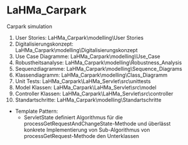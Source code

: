 ﻿# LaHMa_Carpark
Carpark simulation

1. User Stories: 		LaHMa_Carpark\modelling\User Stories
2. Digitalisierungskonzept:	LaHMa_Carpark\modelling\Digitalisierungskonzept
3. Use Case Diagramme:		LaHMa_Carpark\modelling\Use_Case
4. Robustheitsanalyse:		LaHMa_Carpark\modelling\Robustness_Analysis
5. Sequenzdiagramme:		LaHMa_Carpark\modelling\Sequence_Diagrams
6. Klassendiagramm:		LaHMa_Carpark\modelling\Class_Diagramm
7. Unit Tests:			LaHMa_Carpark\LaHMa_Servlet\src\unittests
8. Model Klassen: 		LaHMa_Carpark\LaHMa_Servlet\src\model
9. Controller Klassen:		LaHMa_Carpark\LaHMa_Servlet\src\controller
10. Standartschritte: 		LaHMa_Carpark\modelling\Standartschritte
- Template Pattern:
	- ServletState definiert Algorithmus für die 
	processGetRequestAndChangeState-Methode	und überlässt 
	konkrete Implementierung von Sub-Algorithmus von
	processGetRequest-Methode
	den Unterklassen
